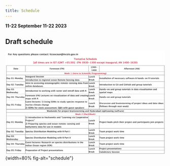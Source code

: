 ```yaml
---
title: Schedule
---
```


**11-22 September 11-22 2023**

## Draft schedule

![](images/draft-schedule.png){width=80% fig-alt="schedule"}

